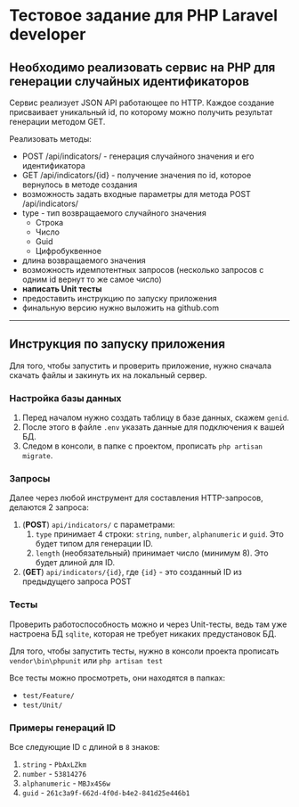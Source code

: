 # Тестовое задание для PHP Laravel developer
## Необходимо реализовать сервис на PHP для генерации случайных идентификаторов
Сервис реализует JSON API работающее по HTTP. Каждое создание присваивает уникальный id, по которому можно получить результат генерации методом GET.

Реализовать методы:
- POST /api/indicators/ - генерация случайного значения и его идентификатора
- GET /api/indicators/{id} - получение значения по id, которое вернулось в методе создания
- возможность задать входные параметры для метода POST /api/indicators/
- type - тип возвращаемого случайного значения
  - Строка
  - Число
  - Guid
  - Цифробуквенное
- длина возвращаемого значения
- возможность идемпотентных запросов (несколько запросов с одним id вернут то же самое число)
- **написать Unit тесты**
- предоставить инструкцию по запуску приложения
- финальную версию нужно выложить на github.com

---

## Инструкция по запуску приложения
Для того, чтобы запустить и проверить приложение, нужно сначала скачать файлы и закинуть их на локальный сервер.

### Настройка базы данных
1. Перед началом нужно создать таблицу в базе данных, скажем `genid`.
2. После этого в файле `.env` указать данные для подключения к вашей БД.
3. Следом в консоли, в папке с проектом, прописать `php artisan migrate`.

### Запросы
Далее через любой инструмент для составления HTTP-запросов, делаются 2 запроса:
1. (**POST**) `api/indicators/` с параметрами:
    1. `type` принимает 4 строки: `string`, `number`, `alphanumeric` и `guid`.
       Это будет типом для генерации ID.
    2. `length` (необязательный) принимает число (минимум 8).
       Это будет длиной для ID.
2. (**GET**) `api/indicators/{id}`, где `{id}` - это созданный ID из предыдущего запроса POST


### Тесты
Проверить работоспособность можно и через Unit-тесты, ведь там уже настроена БД `sqlite`, которая не требует никаких предустановок БД.

Для того, чтобы запустить тесты, нужно в консоли проекта прописать `vendor\bin\phpunit` или `php artisan test`

Все тесты можно просмотреть, они находятся в папках:
- `test/Feature/`
- `test/Unit/`

### Примеры генераций ID
Все следующие ID с длиной в `8` знаков:
1. `string` - `PbAxLZkm`
2. `number` - `53814276`
3. `alphanumeric` - `MBJx4S6w`
4. `guid` - `261c3a9f-662d-4f0d-b4e2-841d25e446b1`
